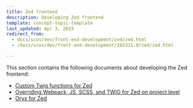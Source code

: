 ```yaml
---
title: Zed frontend
description: Developing Zed frontend
template: concept-topic-template
last_updated: Apr 3, 2023
redirect_from:
  - docs/scos/dev/front-end-development/zed/zed.html
  - /docs/scos/dev/front-end-development/202311.0/zed/zed.html

---
```


This section contains the following documents about developing the Zed frontend:

- [Custom Twig functions for Zed](/docs/dg/dev/frontend-development/{{page.version}}/zed/custom-twig-functions-for-zed.html)
- [Overriding Webpack, JS, SCSS, and TWIG for Zed on project level](/docs/dg/dev/frontend-development/{{page.version}}/zed/overriding-webpack-js-scss-for-zed-on-the-project-level.html)
- [Oryx for Zed](/docs/dg/dev/frontend-development/{{page.version}}/zed/oryx-for-zed.html)
